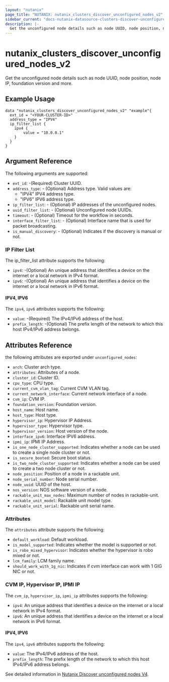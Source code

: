 ```yaml
---
layout: "nutanix"
page_title: "NUTANIX: nutanix_clusters_discover_unconfigured_nodes_v2"
sidebar_current: "docs-nutanix-datasource-clusters-discover-unconfigured-nodes-v2"
description: |-
  Get the unconfigured node details such as node UUID, node position, node IP, foundation version and more.
---
```


# nutanix_clusters_discover_unconfigured_nodes_v2

Get the unconfigured node details such as node UUID, node position, node IP, foundation version and more.

## Example Usage

```hcl
data "nutanix_clusters_discover_unconfigured_nodes_v2" "example"{
  ext_id = "<YOUR-CLUSTER-ID>"
  address_type = "IPV4"
  ip_filter_list {
    ipv4 {
        value = "10.0.0.1"
    }
  }
}
```

## Argument Reference

The following arguments are supported:

* `ext_id`: -(Required) Cluster UUID.
* `address_type`: - (Optional) Address type.
  Valid values are:
    - "IPV4"	IPV4 address type.
    - "IPV6"	IPV6 address type.
* `ip_filter_list`: - (Optional) IP addresses of the unconfigured nodes.
* `uuid_filter_list`: - (Optional) Unconfigured node UUIDs.
* `timeout`: - (Optional) Timeout for the workflow in seconds.
* `interface_filter_list`: - (Optional) Interface name that is used for packet broadcasting.
* `is_manual_discovery`: - (Optional) Indicates if the discovery is manual or not.

### IP Filter List
The ip_filter_list attribute supports the following:

* `ipv4`: -(Optional) An unique address that identifies a device on the internet or a local network in IPv4 format.
* `ipv6`: -(Optional) An unique address that identifies a device on the internet or a local network in IPv6 format.


#### IPV4, IPV6
The `ipv4`, `ipv6` attributes supports the following:

* `value`: -(Required) The IPv4/IPv6 address of the host.
* `prefix_length`: -(Optional) The prefix length of the network to which this host IPv4/IPv6 address belongs.

## Attributes Reference
the following attributes are exported under `unconfigured_nodes`:

* `arch`: Cluster arch type.
* `attributes`: Attributes of a node. 
* `cluster_id`: Cluster ID.
* `cpu_type`:  CPU type.
* `current_cvm_vlan_tag`:  Current CVM VLAN tag.
* `current_network_interface`:  Current network interface of a node.
* `cvm_ip`:  CVM IP.
* `foundation_version`:  Foundation version.
* `host_name`:  Host name.
* `host_type`:  Host type. 
* `hypervisor_ip`: Hypervisor IP Address.
* `hypervisor_type`: Hypervisor type.
* `hypervisor_version`: Host version of the node.
* `interface_ipv6`: Interface IPV6 address.
* `ipmi_ip`: IPMI IP Address. 
* `is_one_node_cluster_supported`: Indicates whether a node can be used to create a single node cluster or not.
* `is_secure_booted`: Secure boot status.
* `is_two_node_cluster_supported`: Indicates whether a node can be used to create a two node cluster or not.
* `node_position`: Position of a node in a rackable unit.
* `node_serial_number`: Node serial number.
* `node_uuid`: UUID of the host.
* `nos_version`: NOS software version of a node.
* `rackable_unit_max_nodes`: Maximum number of nodes in rackable-unit.
* `rackable_unit_model`: Rackable unit model type.
* `rackable_unit_serial`: Rackable unit serial name.

### Attributes
The `attributes` attribute supports the following:

* `default_workload`: Default workload.
* `is_model_supported`: Indicates whether the model is supported or not.
* `is_robo_mixed_hypervisor`: Indicates whether the hypervisor is robo mixed or not.
* `lcm_family`: LCM family name.
* `should_work_with_1g_nic`: Indicates if cvm interface can work with 1 GIG NIC or not.

### CVM IP, Hypervisor IP, IPMI IP
The `cvm_ip`, `hypervisor_ip`, `ipmi_ip` attributes supports the following:

* `ipv4`: An unique address that identifies a device on the internet or a local network in IPv4 format.
* `ipv6`: An unique address that identifies a device on the internet or a local network in IPv6 format.

#### IPV4, IPV6
The `ipv4`, `ipv6` attributes supports the following:

* `value`: The IPv4/IPv6 address of the host.
* `prefix_length`: The prefix length of the network to which this host IPv4/IPv6 address belongs.



See detailed information in [Nutanix Discover unconfigured nodes V4](https://developers.nutanix.com/api-reference?namespace=clustermgmt&version=v4.0.b2#tag/Clusters/operation/discoverUnconfiguredNodes).